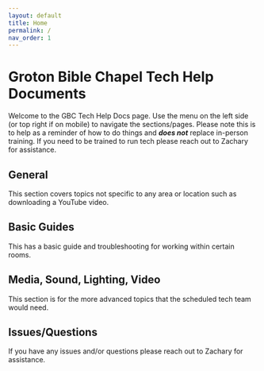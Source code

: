 ```yaml
---
layout: default
title: Home
permalink: /
nav_order: 1
---
```


# Groton Bible Chapel Tech Help Documents

Welcome to the GBC Tech Help Docs page. Use the menu on the left side (or top right if on mobile) to navigate the sections/pages. Please note this is to help as a reminder of how to do things and ***does not*** replace in-person training. If you need to be trained to run tech please reach out to Zachary for assistance.

## General
This section covers topics not specific to any area or location such as downloading a YouTube video.

## Basic Guides
This has a basic guide and troubleshooting for working within certain rooms.

## Media, Sound, Lighting, Video
This section is for the more advanced topics that the scheduled tech team would need.

## Issues/Questions
If you have any issues and/or questions please reach out to Zachary for assistance.
